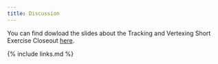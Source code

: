 ```yaml
---
title: Discussion
---
```


You can find dowload the slides about the Tracking and Vertexing Short Exercise Closeout [here](here).

{% include links.md %}
